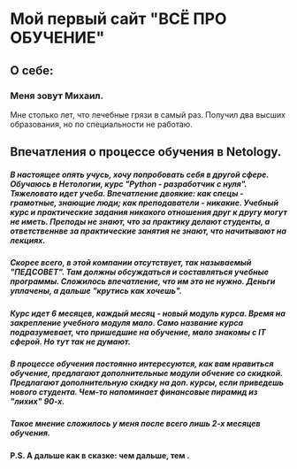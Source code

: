 # Мой первый сайт "ВСЁ ПРО ОБУЧЕНИЕ"

## О себе:

### Меня зовут Михаил. 
Мне столько лет, что лечебные грязи в самый раз.
Получил два высших образования, но по специальности не работаю.

## Впечатления о процессе обучения в Netology.

##### В настоящее опять учусь, хочу попробовать себя в другой сфере. Обучаюсь в Нетологии, курс "Python - разработчик с нуля". Тяжеловато идет учеба. Впечатление двоякие: как спецы - грамотные, знающие люди; как преподаватели - никакие. Учебный курс и практические задания никакого отношения друг к другу могут не иметь. Преподы не знают, что за практику делают студенты, а ответственнве за практические занятия не знают, что начитывают на лекциях. 
##### Скорее всего, в этой компании отсутствует, так называемый "ПЕДСОВЕТ". Там должны обсуждаться и составляться учебные программы. Сложилось впечатление, что им это не нужно. Деньги уплачены, а дальше "крутись как хочешь". 
##### Курс идет 6 месяцев, каждый месяц - новый модуль курса. Время на закрепление учебного модуля мало. Само название курса подразумевает, что пришедшие на обучение, мало знакомы с IT сферой. Но тут так не думают. 
##### В процессе обучения постоянно интересуются, как вам нравиться обучение, предлагают дополнительные модули обчение со скидкой. Предлагают дополнительную скидку на доп. курсы, если приведешь нового студента. Чем-то напоминает финансовые пирамид из "лихих" 90-х.
##### _Такое мнение сложилось у меня после всего лишь 2-х месяцев обучения._
#### **P.S. А дальше как в сказке: чем дальше, тем .**